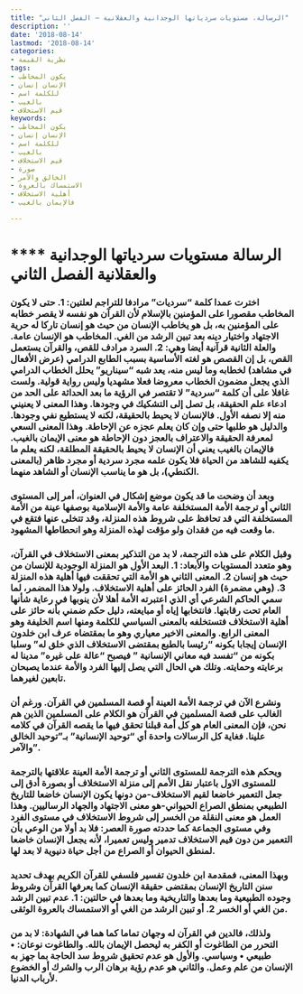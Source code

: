 ```yaml
---
title: "الرسالة، مستويات سردياتها الوجدانية والعقلانية – الفصل الثاني"
description: ''
date: '2018-08-14'
lastmod: '2018-08-14'
categories:
- نظرية القيمة
tags:
- يكون المخاطب
- الإنسان إنسان
- للكلمة اسم
- بالغيب
- قيم الاستخلاف
keywords:
- يكون المخاطب
- الإنسان إنسان
- للكلمة اسم
- بالغيب
- قيم الاستخلاف
- صورة
- الخالق والآمر
- الاستمساك بالعروة
- أهلية الاستخلاف
- فالإيمان بالغيب

---
```

# **** **الرسالة مستويات سردياتها الوجدانية والعقلانية الفصل الثاني**

### اخترت عمدا كلمة “سرديات” مرادفا للتراجم لعلتين: 1. حتى لا يكون المخاطب مقصورا على المؤمنين بالإسلام لأن القرآن هو نفسه لا يقصر خطابه على المؤمنين به، بل هو يخاطب الإنسان من حيث هو إنسان تاركا له حرية الاجتهاد واختيار دينه بعد تبين الرشد من الغي. المخاطب هو الإنسان عامة. والعلة الثانية قرآنية أيضا وهي: 2. السرد مرادف للقص، والقرآن يستعمل القص، بل إن القصص هو لغته الأساسية بسبب الطابع الدرامي (عرض الأفعال في مشاهد) لخطابه وما ليس منه، يعد شبه “سيناريو” يحلل الخطاب الدرامي الذي يجعل مضمون الخطاب معروضا فعلا مشهديا وليس رواية قولية. ولست غافلا على أن كلمة “سردية” لا تقتصر في الرؤية ما بعد الحداثة على الحد من ادعاء علم الحقيقة، بل تصل إلى التشكيك في وجودها. وهذا المعنى لا يعنيني منه إلا نصفه الأول. فالإنسان لا يحيط بالحقيقة، لكنه لا يستطيع نفي وجودها. والدليل هو طلبها حتى وإن كان يعلم عجزه عن الإحاطة. وهذا المعنى السعي لمعرفة الحقيقة والاعتراف بالعجز دون الإحاطة هو معنى الإيمان بالغيب. فالإيمان بالغيب يعني أن الإنسان لا يحيط بالحقيقة المطلقة، لكنه يعلم ما يكفيه للشاهد من الحياة فلا يكون علمه مجرد سردية أو مجرد ظاهر (بالمعنى الكنطي)، بل هو ما يناسب الإنسان أو الشاهد منهما.

### وبعد أن وضحت ما قد يكون موضع إشكال في العنوان، أمر إلى المستوى الثاني أو ترجمة الأمة المستخلفة عامة والأمة الإسلامية بوصفها عينة من الأمة المستخلفة التي قد تحافظ على شروط هذه المنزلة، وقد تتخلى عنها فتقع في ما وقعت فيه من فقدان ولو مؤقت لهذه المنزلة وهو انحطاطها المشهود.

### وقبل الكلام على هذه الترجمة، لا بد من التذكير بمعنى الاستخلاف في القرآن، وهو متعدد المستويات والأبعاد: 1. البعد الأول هو المنزلة الوجودية للإنسان من حيث هو إنسان 2. المعنى الثاني هو الأمة التي تحققت فيها أهلية هذه المنزلة 3. (وهي مضمرة) الفرد الحائز على أهلية الاستخلاف. ولولا هذا المضمر، لما سمي الحاكم الشرعي أي الذي اعتبرته الأمة أهلا لأن ينوبها في رعاية شأنها العام تحت رقابتها. فانتخابها إياه أو مبايعته، دليل حكم ضمني بأنه حائز على أهلية الاستخلاف فتستخلفه بالمعنى السياسي للكلمة ومنها اسم الخليفة وهو المعنى الرابع. والمعنى الاخير معياري وهو ما بمقتضاه عرف ابن خلدون الإنسان إيجابا بكونه “رئيسا بالطبع بمقتضى الاستخلاف الذي خلق له” وسلبا بكونه من “تفسد فيه معاني الإنسانية ” فيصبح “عالة على غيره” مدينا له برعايته وحمايته. وتلك هي الحال التي يصل إليها الفرد والأمة عندما يصبحان تابعين لغيرهما.

### ونشرع الآن في ترجمة الأمة العينة أو قصة المسلمين في القرآن. ورغم أن الغالب على قصة المسلمين في القرآن هو الكلام على المسلمين الذين هم نحن، فإن المعنى العام هو كل أمة قبلنا تحقق فيها ما يقصه القرآن في كلامه علينا. فغاية كل الرسالات واحدة أي “توحيد الإنسانية” بـ”توحيد الخالق والآمر”.

### ويحكم هذه الترجمة للمستوى الثاني أو ترجمة الأمة العينة علاقتها بالترجمة للمستوى الاول باعتبار نقل الأمم إلى منزلة الاستخلاف أو بصورة أدق إلى جعل التعمير خاضعا لقيم الاستخلاف-من دونها يكون الإنسان خاضعا للتاريخ الطبيعي بمنطق الصراع الحيواني-هو معنى الاجتهاد والجهاد الرساليين. وهذا العمل هو معنى النقلة من الخسر إلى شروط الاستخلاف في مستوى الفرد وفي مستوى الجماعة كما حددته صورة العصر: فلا بد أولا من الوعي بأن التعمير من دون قيم الاستخلاف تدمير وليس تعميرا، لأنه يجعل الإنسان خاضعا لمنطق الحيوان أو الصراع من أجل حياة دنيوية لا بعد لها.

### وبهذا المعنى، فمقدمة ابن خلدون تفسير فلسفي للقرآن الكريم بهدف تحديد سنن التاريخ الإنسان بمقتضى حقيقة الإنسان كما يعرفها القرآن وشروط وجوده الطبيعية وما بعدها والتاريخية وما بعدها في حالتين: 1. عدم تبين الرشد من الغي أو الخسر 2. أو تبين الرشد من الغي أو الاستمساك بالعروة الوثقى.

### ولذلك، فالدين في القرآن له وجهان تماما كما هما في الشهادة: لا بد من التحرر من الطاغوت أو الكفر به ليحصل الإيمان بالله. والطاغوت نوعان: • طبيعي • وسياسي. والأول هو عدم تحقيق شروط سد الحاجة بما جهز به الإنسان من علم وعمل. والثاني هو عدم رؤية برهان الرب والشرك أو الخضوع لأرباب الدنيا.

###